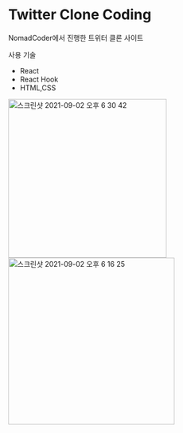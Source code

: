 <h1>Twitter Clone Coding</h1>

<p>NomadCoder에서 진행한 트위터 클론 사이트</p>

사용 기술

<ul>
<li>React</li>
<li>React Hook</li>
<li>HTML,CSS</li>

</ul>

<img width="318" alt="스크린샷 2021-09-02 오후 6 30 42" src="https://user-images.githubusercontent.com/74946505/131820100-422e5178-a30b-4dc0-9482-b4a87dcd40fe.png">
<img width="334" alt="스크린샷 2021-09-02 오후 6 16 25" src="https://user-images.githubusercontent.com/74946505/131820115-80c0a908-976f-4858-81ad-c2b50d7eb935.png">


